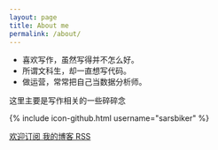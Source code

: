 ```yaml
---
layout: page
title: About me
permalink: /about/
---
```


- 喜欢写作，虽然写得并不怎么好。
- 所谓文科生，却一直想写代码。
- 做运营，常常把自己当数据分析师。

这里主要是写作相关的一些碎碎念


{% include icon-github.html username="sarsbiker" %}

<p class="rss-subscribe"><a href="{{ "/feed.xml" | prepend: site.baseurl }}">欢迎订阅 我的博客 RSS</a></p>
